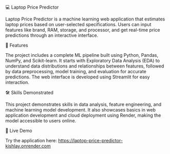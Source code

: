 💻 Laptop Price Predictor

Laptop Price Predictor is a machine learning web application that estimates laptop prices based on user-selected specifications. Users can input features like brand, RAM, storage, and processor, and get real-time price predictions through an interactive interface.

🚀 Features

The project includes a complete ML pipeline built using Python, Pandas, NumPy, and Scikit-learn. It starts with Exploratory Data Analysis (EDA) to understand data distributions and relationships between features, followed by data preprocessing, model training, and evaluation for accurate predictions. The web interface is developed using Streamlit for easy interaction.

🛠 Skills Demonstrated

This project demonstrates skills in data analysis, feature engineering, and machine learning model development. It also showcases basics in web application development and cloud deployment using Render, making the model accessible to users online.

🔗 Live Demo

Try the application here: https://laptop-price-predictor-kishlay.onrender.com
